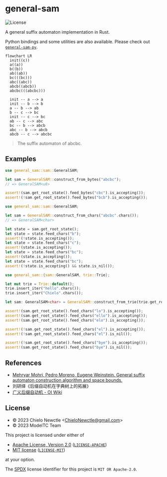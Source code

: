# general-sam

![License](https://img.shields.io/badge/license-MIT%2FApache--2.0-informational?style=flat-square)

A general suffix automaton implementation in Rust.

Python bindings and some utilities are also available.
Please check out [`general-sam-py`](https://github.com/ModelTC/general-sam-py).

```mermaid
flowchart LR
  init((ε))
  a((a))
  b((b))
  ab((ab))
  bc(((bc)))
  abc((abc))
  abcb((abcb))
  abcbc(((abcbc)))

  init -- a --> a
  init -- b --> b
  a -- b --> ab
  b -- c --> bc
  init -- c --> bc
  ab -- c --> abc
  bc -- b --> abcb
  abc -- b --> abcb
  abcb -- c --> abcbc
```

> The suffix automaton of abcbc.

## Examples

```rust
use general_sam::sam::GeneralSAM;

let sam = GeneralSAM::construct_from_bytes("abcbc");
// => GeneralSAM<u8>

assert!(sam.get_root_state().feed_bytes("cbc").is_accepting());
assert!(!sam.get_root_state().feed_bytes("bcb").is_accepting());
```

```rust
use general_sam::sam::GeneralSAM;

let sam = GeneralSAM::construct_from_chars("abcbc".chars());
// => GeneralSAM<char>

let state = sam.get_root_state();
let state = state.feed_chars("b");
assert!(!state.is_accepting());
let state = state.feed_chars("c");
assert!(state.is_accepting());
let state = state.feed_chars("bc");
assert!(state.is_accepting());
let state = state.feed_chars("bc");
assert!(!state.is_accepting() && state.is_nil());
```

```rust
use general_sam::{sam::GeneralSAM, trie::Trie};

let mut trie = Trie::default();
trie.insert_iter("hello".chars());
trie.insert_iter("Chielo".chars());

let sam: GeneralSAM<char> = GeneralSAM::construct_from_trie(trie.get_root_state());

assert!(sam.get_root_state().feed_chars("lo").is_accepting());
assert!(sam.get_root_state().feed_chars("ello").is_accepting());
assert!(sam.get_root_state().feed_chars("elo").is_accepting());

assert!(!sam.get_root_state().feed_chars("el").is_accepting());
assert!(!sam.get_root_state().feed_chars("el").is_nil());

assert!(!sam.get_root_state().feed_chars("bye").is_accepting());
assert!(sam.get_root_state().feed_chars("bye").is_nil());
```

## References

- [Mehryar Mohri, Pedro Moreno, Eugene Weinstein.
  General suffix automaton construction algorithm and space bounds.][paper]
- 刘研绎《后缀自动机在字典树上的拓展》
- [广义后缀自动机 - OI Wiki][general-sam-oi-wiki]

[paper]: https://doi.org/10.1016/j.tcs.2009.03.034
[general-sam-oi-wiki]: https://oi-wiki.org/string/general-sam/

## License

- &copy; 2023 Chielo Newctle \<[ChieloNewctle@gmail.com](mailto:ChieloNewctle@gmail.com)\>
- &copy; 2023 ModelTC Team

This project is licensed under either of

- [Apache License, Version 2.0](https://www.apache.org/licenses/LICENSE-2.0) ([`LICENSE-APACHE`](LICENSE-APACHE))
- [MIT license](https://opensource.org/licenses/MIT) ([`LICENSE-MIT`](LICENSE-MIT))

at your option.

The [SPDX](https://spdx.dev) license identifier for this project is `MIT OR Apache-2.0`.
